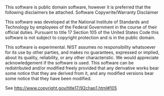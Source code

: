 This software is public domain software, however it is preferred
that the following disclaimers be attached.
Software Copywrite/Warranty Disclaimer

This software was developed at the National Institute of Standards and
Technology by employees of the Federal Government in the course of their
official duties. Pursuant to title 17 Section 105 of the United States
Code this software is not subject to copyright protection and is in the
public domain.

This software is experimental. NIST assumes no responsibility whatsoever 
for its use by other parties, and makes no guarantees, expressed or 
implied, about its quality, reliability, or any other characteristic. 
We would appreciate acknowledgement if the software is used. 
This software can be redistributed and/or modified freely provided 
that any derivative works bear some notice that they are derived from it, 
and any modified versions bear some notice that they have been modified.

 See http://www.copyright.gov/title17/92chap1.html#105
